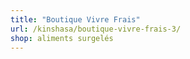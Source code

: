 ```yaml
---
title: "Boutique Vivre Frais"
url: /kinshasa/boutique-vivre-frais-3/
shop: aliments surgelés
---
```

